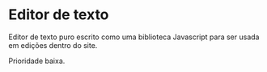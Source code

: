 # Editor de texto

Editor de texto puro escrito como uma biblioteca Javascript para ser usada em edições dentro do site.

Prioridade baixa.
